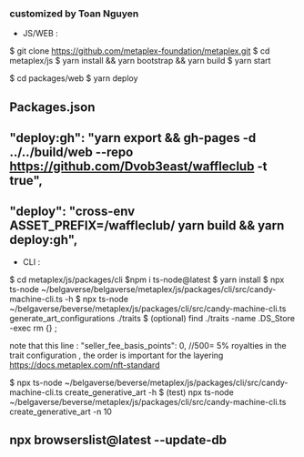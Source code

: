 ### customized by Toan Nguyen ###

- JS/WEB :


$ git clone https://github.com/metaplex-foundation/metaplex.git
$ cd metaplex/js
$ yarn install && yarn bootstrap && yarn build
$ yarn start

$ cd packages/web
$ yarn deploy
## Packages.json
## "deploy:gh": "yarn export && gh-pages -d ../../build/web --repo https://github.com/Dvob3east/waffleclub -t true",
## "deploy": "cross-env ASSET_PREFIX=/waffleclub/ yarn build && yarn deploy:gh",

- CLI :

$ cd metaplex/js/packages/cli
$npm i ts-node@latest
$ yarn install
$ npx ts-node ~/belgaverse/belgaverse/metaplex/js/packages/cli/src/candy-machine-cli.ts -h
$ npx ts-node ~/belgaverse/beverse/metaplex/js/packages/cli/src/candy-machine-cli.ts generate_art_configurations ./traits
$ (optional) find ./traits -name .DS_Store -exec rm {} \;

note that this line : "seller_fee_basis_points": 0, //500= 5% royalties
in the trait configuration , the order is important for the layering
https://docs.metaplex.com/nft-standard

$ npx ts-node ~/belgaverse/beverse/metaplex/js/packages/cli/src/candy-machine-cli.ts create_generative_art -h
$ (test) npx ts-node ~/belgaverse/beverse/metaplex/js/packages/cli/src/candy-machine-cli.ts create_generative_art -n 10

## npx browserslist@latest --update-db
